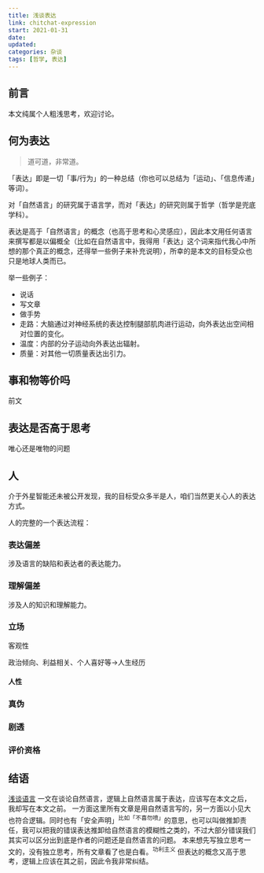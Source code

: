 ```yaml
---
title: 浅谈表达
link: chitchat-expression
start: 2021-01-31
date: 
updated: 
categories: 杂谈
tags: [哲学, 表达]
---
```


## 前言

本文纯属个人粗浅思考，欢迎讨论。

<!-- more -->

## 何为表达

> 道可道，非常道。

「表达」即是一切「事/行为」的一种总结（你也可以总结为「运动」、「信息传递」等词）。

对「自然语言」的研究属于语言学，而对「表达」的研究则属于哲学（哲学是兜底学科）。

表达是高于「自然语言」的概念（也高于思考和心灵感应），因此本文用任何语言来撰写都是以偏概全（比如在自然语言中，我得用「表达」这个词来指代我心中所想的那个真正的概念，还得举一些例子来补充说明），所幸的是本文的目标受众也只是地球人类而已。

举一些例子：

- 说话
- 写文章
- 做手势
- 走路：大脑通过对神经系统的表达控制腿部肌肉进行运动，向外表达出空间相对位置的变化。
- 温度：内部的分子运动向外表达出辐射。
- 质量：对其他一切质量表达出引力。

## 事和物等价吗

前文

## 表达是否高于思考

唯心还是唯物的问题

## 人

介于外星智能还未被公开发现，我的目标受众多半是人，咱们当然更关心人的表达方式。

人的完整的一个表达流程：

### 表达偏差

涉及语言的缺陷和表达者的表达能力。

### 理解偏差

涉及人的知识和理解能力。

### 立场

客观性

政治倾向、利益相关、个人喜好等→人生经历

#### 人性

### 真伪

### 剧透

### 评价资格

## 结语

[浅谈语言](https://cf1.me/chitchat-language/) 一文在谈论自然语言，逻辑上自然语言属于表达，应该写在本文之后，我却写在本文之前。
一方面这里所有文章是用自然语言写的，另一方面以小见大也符合逻辑。同时也有「安全声明」<sup>比如「不喜勿喷」</sup>的意思，也可以叫做推卸责任，我可以把我的错误表达推卸给自然语言的模糊性之类的，不过大部分错误我们其实可以区分出到底是作者的问题还是自然语言的问题。
本来想先写独立思考一文的，没有独立思考，所有文章看了也是白看。<sup>功利主义</sup>
但表达的概念又高于思考，逻辑上应该在其之前，因此令我非常纠结。
